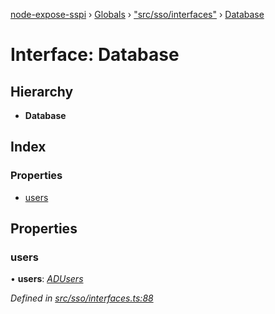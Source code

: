 [node-expose-sspi](../README.md) › [Globals](../globals.md) › ["src/sso/interfaces"](../modules/_src_sso_interfaces_.md) › [Database](_src_sso_interfaces_.database.md)

# Interface: Database

## Hierarchy

* **Database**

## Index

### Properties

* [users](_src_sso_interfaces_.database.md#users)

## Properties

###  users

• **users**: *[ADUsers](../modules/_src_sso_interfaces_.md#adusers)*

*Defined in [src/sso/interfaces.ts:88](https://github.com/jlguenego/node-expose-sspi/blob/3281b4b/src/sso/interfaces.ts#L88)*
